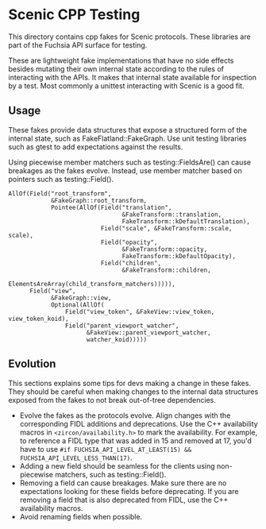 # Scenic CPP Testing

This directory contains cpp fakes for Scenic protocols. These libraries
are part of the Fuchsia API surface for testing.

These are lightweight fake implementations that have no side effects
besides mutating their own internal state according to the rules of
interacting with the APIs. It makes that internal state available for
inspection by a test. Most commonly a unittest interacting with Scenic
is a good fit.

## Usage

These fakes provide data structures that expose a structured form of the
internal state, such as FakeFlatland::FakeGraph. Use unit testing libraries
such as gtest to add expectations against the results.

Using piecewise member matchers such as testing::FieldsAre() can cause
breakages as the fakes evolve. Instead, use member matcher based on pointers
such as testing::Field().

```
AllOf(Field("root_transform",
            &FakeGraph::root_transform,
            Pointee(AllOf(Field("translation",
                                &FakeTransform::translation,
                                FakeTransform::kDefaultTranslation),
                          Field("scale", &FakeTransform::scale, scale),
                          Field("opacity",
                                &FakeTransform::opacity,
                                FakeTransform::kDefaultOpacity),
                          Field("children",
                                &FakeTransform::children,
                                ElementsAreArray(child_transform_matchers))))),
      Field("view",
            &FakeGraph::view,
            Optional(AllOf(
                Field("view_token", &FakeView::view_token, view_token_koid),
                Field("parent_viewport_watcher",
                      &FakeView::parent_viewport_watcher,
                      watcher_koid)))))
```

## Evolution

This sections explains some tips for devs making a change in these fakes. They
should be careful when making changes to the internal data structures exposed
from the fakes to not break out-of-tree dependencies.

* Evolve the fakes as the protocols evolve. Align changes with the
corresponding FIDL additions and deprecations. Use the C++ availability macros
in `<zircon/availability.h>` to mark the availability. For example, to reference
a FIDL type that was added in 15 and removed at 17, you'd have to use
`#if FUCHSIA_API_LEVEL_AT_LEAST(15) && FUCHSIA_API_LEVEL_LESS_THAN(17)`.
* Adding a new field should be seamless for the clients using non-piecewise
matchers, such as testing::Field().
* Removing a field can cause breakages. Make sure there are no expectations
looking for these fields before deprecating. If you are removing a field that
is also deprecated from FIDL, use the C++ availability macros.
* Avoid renaming fields when possible.